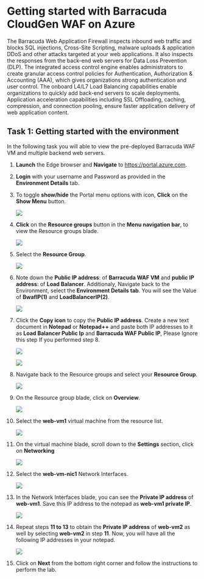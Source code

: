 # Getting started with Barracuda CloudGen WAF on Azure

The Barracuda Web Application Firewall inspects inbound web traffic and blocks SQL injections, Cross-Site Scripting, malware uploads & application DDoS and other attacks targeted at your web applications. It also inspects the responses from the back-end web servers for Data Loss Prevention (DLP). The integrated access control engine enables administrators to create granular access control policies for Authentication, Authorization & Accounting (AAA), which gives organizations strong authentication and user control. The onboard L4/L7 Load Balancing capabilities enable organizations to quickly add back-end servers to scale deployments. Application acceleration capabilities including SSL Offloading, caching, compression, and connection pooling, ensure faster application delivery of web application content.

## Task 1: Getting started with the environment

In the following task you will able to view the pre-deployed Barracuda WAF VM and multiple backend web servers. 

1. **Launch** the Edge browser and **Navigate** to https://portal.azure.com.

1. **Login** with your username and Password as provided in the **Environment Details** tab.

1. To toggle **show/hide** the Portal menu options with icon, **Click** on the **Show Menu** button.

      ![](../images/Picture1.png)

1. **Click** on the **Resource groups** button in the **Menu navigation bar**, to view the Resource groups blade.
 
      ![](../images/Picture2.jpg)

1. Select the **Resource Group**.

      ![](../images/Picture3.jpg)
 
1. Note down the **Public IP address**: <inject key="AzureAdUserEmail"></inject> of **Barracuda WAF VM** and **public IP address**: <inject key="AzureAdUserEmail"></inject> of **Load Balancer**. Additionaly, Navigate back to the Environment, select the **Environment Details tab**. You will see the Value of **BwafIP(1)** and **LoadBalancerIP(2)**.

      ![](../images/image-010.jpg)

1. Click the **Copy icon** to copy the **Public IP address**. Create a new text document in **Notepad** or **Notepad++** and paste both IP addresses to it as **Load Balancer Public Ip** and **Barracuda WAF Public IP**, Please Ignore this step If you performed step 8.
 
      ![](../images/image-009.png)
      
      ![](../images/Picture7.png)

1. Navigate back to the Resource groups and select your **Resource Group**.

      ![](../images/Picture8.png)
 
1. On the Resource group blade, click on **Overview**.

      ![](../images/Picture9.png)

1. Select the **web-vm1** virtual machine from the resource list.

      ![](../images/Picture10.jpg)
 
1. On the virtual machine blade, scroll down to the **Settings** section, click on **Networking**

      ![](../images/Picture11.png)

1. Select the **web-vm-nic1** Network Interfaces.

      ![](../images/Picture12.jpg)
 
1. In the Network Interfaces blade, you can see the **Private IP address** of **web-vm1**. Save this IP address to the notepad as **web-vm1 private IP**.

      ![](../images/Picture13.jpg)

1. Repeat steps **11 to 13** to obtain the **Private IP address** of **web-vm2** as well by selecting **web-vm2** in step **11**. Now, you will have all the following IP addresses in your notepad.

      ![](../images/Picture14.png)
   
1. Click on **Next** from the bottom right corner and follow the instructions to perform the lab.
